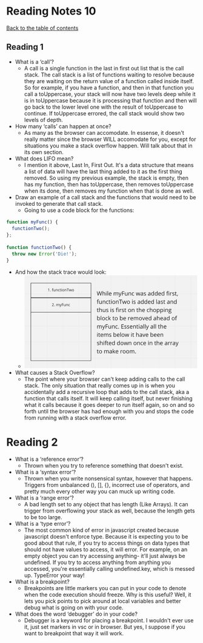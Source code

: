 
# Reading Notes 10

[Back to the table of contents](../README.md)

## Reading 1

* What is a ‘call’?
  * A call is a single function in the last in first out list that is the call stack. The call stack is a list of functions waiting to resolve because they are waiting on the return value of a function called inside itself. So for example, if you have a function, and then in that function you call a toUppercase, your stack will now have two levels deep while it is in toUppercase because it is processing that function and then will go back to the lower level one with the result of toUppercase to continue. If toUppercase errored, the call stack would show two levels of depth.
* How many ‘calls’ can happen at once?
  * As many as the browser can accomodate. In essense, it doesn't really matter since the browser WILL accomodate for you, except for situations you make a stack overflow happen. Will talk about that in its own section.
* What does LIFO mean?
  * I mention it above, Last In, First Out. It's a data structure that means a list of data will have the last thing added to it as the first thing removed. So using my previous example, the stack is empty, then has my function, then has toUppercase, then removes toUppercase when its done, then removes my function when that is done as well.
* Draw an example of a call stack and the functions that would need to be invoked to generate that call stack.
  * Going to use a code block for the functions:
```js
function myFunc() {
  functionTwo();
};

function functionTwo() {
  throw new Error('Die!');
}
```
  * And how the stack trace would look:
    * ![Stack trace example](../../img/stack.png)
* What causes a Stack Overflow?
  * The point where your browser can't keep adding calls to the call stack. The only situation that really comes up in is when you accidentally add a recursive loop that adds to the call stack, aka a function that calls itself. It will keep calling itself, but never finishing what it calls because it goes deeper to run itself again, so on and so forth until the browser has had enough with you and stops the code from running with a stack overflow error.

# Reading 2

* What is a ‘reference error’?
  * Thrown when you try to reference something that doesn't exist.
* What is a ‘syntax error’?
  * Thrown when you write nonsensical syntax, however that happens. Triggers from unbalanced (), [], {}, incorrect use of operators, and pretty much every other way you can muck up writing code.
* What is a ‘range error’?
  * A bad length set to any object that has length (Like Arrays). It can trigger from overflowing your stack as well, because the length gets to be too large.
* What is a ‘type error’?
  * The most common kind of error in javascript created because javascript doesn't enforce type. Because it is expecting you to be good about that rule, if you try to access things on data types that should not have values to access, it will error. For example, on an empty object you can try accessing anything- it'll just always be undefined. If you try to access anything from anything you accessed, you're essentially calling undefined.key, which is messed up. TypeError your way!
* What is a breakpoint?
  * Breakpoints are little markers you can put in your code to denote when the code execution should freeze. Why is this useful? Well, it lets you pick points to pick around at local variables and better debug what is going on with your code.
* What does the word ‘debugger’ do in your code?
  * Debugger is a keyword for placing a breakpoint. I wouldn't ever use it, just set markers in vsc or in browser. But yes, I suppose if you want to breakpoint that way it will work.
